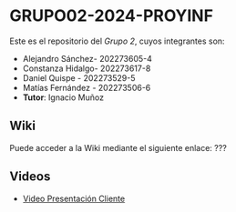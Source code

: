 # GRUPO02-2024-PROYINF

Este es el repositorio del *Grupo 2*, cuyos integrantes son:

* Alejandro Sánchez- 202273605-4
* Constanza Hidalgo- 202273617-8
* Daniel Quispe - 202273529-5
* Matías Fernández - 202273506-6
* **Tutor**: Ignacio Muñoz

## Wiki
Puede acceder a la Wiki mediante el siguiente enlace: ???

## Videos
* [Video Presentación Cliente](https://www.youtube.com/watch?v=abJau21SDIk&ab_channel=RicardoSalasLetelier)

